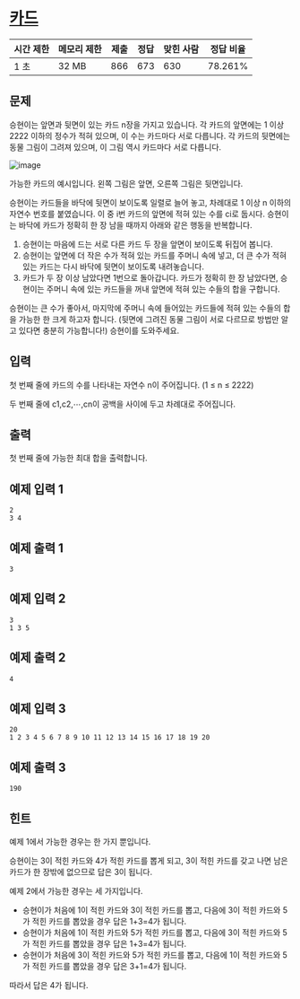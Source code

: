 # [카드](https://www.acmicpc.net/problem/11908)

| 시간 제한 | 메모리 제한 | 제출 | 정답 | 맞힌 사람 | 정답 비율 |
| --- | --- | --- | --- | --- | --- |
| 1 초 | 32 MB | 866 | 673 | 630 | 78.261% |

## 문제

승현이는 앞면과 뒷면이 있는 카드 n장을 가지고 있습니다. 각 카드의 앞면에는 1 이상 2222 이하의 정수가 적혀 있으며, 이 수는 카드마다 서로 다릅니다. 각 카드의 뒷면에는 동물 그림이 그려져 있으며, 이 그림 역시 카드마다 서로 다릅니다.

![image](https://onlinejudgeimages.s3-ap-northeast-1.amazonaws.com/problem/11908/1.png)

가능한 카드의 예시입니다. 왼쪽 그림은 앞면, 오른쪽 그림은 뒷면입니다.

승현이는 카드들을 바닥에 뒷면이 보이도록 일렬로 늘어 놓고, 차례대로 1 이상 n 이하의 자연수 번호를 붙였습니다. 이 중 i번 카드의 앞면에 적혀 있는 수를 ci로 둡시다. 승현이는 바닥에 카드가 정확히 한 장 남을 때까지 아래와 같은 행동을 반복합니다.

1. 승현이는 마음에 드는 서로 다른 카드 두 장을 앞면이 보이도록 뒤집어 봅니다.
2. 승현이는 앞면에 더 작은 수가 적혀 있는 카드를 주머니 속에 넣고, 더 큰 수가 적혀 있는 카드는 다시 바닥에 뒷면이 보이도록 내려놓습니다.
3. 카드가 두 장 이상 남았다면 1번으로 돌아갑니다. 카드가 정확히 한 장 남았다면, 승현이는 주머니 속에 있는 카드들을 꺼내 앞면에 적혀 있는 수들의 합을 구합니다.

승현이는 큰 수가 좋아서, 마지막에 주머니 속에 들어있는 카드들에 적혀 있는 수들의 합을 가능한 한 크게 하고자 합니다. (뒷면에 그려진 동물 그림이 서로 다르므로 방법만 알고 있다면 충분히 가능합니다!) 승현이를 도와주세요.

## 입력

첫 번째 줄에 카드의 수를 나타내는 자연수 n이 주어집니다. (1 ≤ n ≤ 2222)

두 번째 줄에 c1,c2,⋯,cn이 공백을 사이에 두고 차례대로 주어집니다.

## 출력

첫 번째 줄에 가능한 최대 합을 출력합니다.

## 예제 입력 1

```
2
3 4

```

## 예제 출력 1

```
3

```

## 예제 입력 2

```
3
1 3 5

```

## 예제 출력 2

```
4

```

## 예제 입력 3

```
20
1 2 3 4 5 6 7 8 9 10 11 12 13 14 15 16 17 18 19 20

```

## 예제 출력 3

```
190

```

## 힌트

예제 1에서 가능한 경우는 한 가지 뿐입니다.

승현이는 3이 적힌 카드와 4가 적힌 카드를 뽑게 되고, 3이 적힌 카드를 갖고 나면 남은 카드가 한 장밖에 없으므로 답은 3이 됩니다.

예제 2에서 가능한 경우는 세 가지입니다.

- 승현이가 처음에 1이 적힌 카드와 3이 적힌 카드를 뽑고, 다음에 3이 적힌 카드와 5가 적힌 카드를 뽑았을 경우 답은 1+3=4가 됩니다.
- 승현이가 처음에 1이 적힌 카드와 5가 적힌 카드를 뽑고, 다음에 3이 적힌 카드와 5가 적힌 카드를 뽑았을 경우 답은 1+3=4가 됩니다.
- 승현이가 처음에 3이 적힌 카드와 5가 적힌 카드를 뽑고, 다음에 1이 적힌 카드와 5가 적힌 카드를 뽑았을 경우 답은 3+1=4가 됩니다.

따라서 답은 4가 됩니다.

